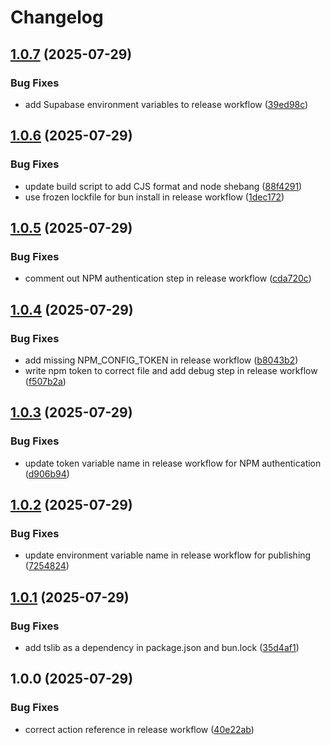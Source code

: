 # Changelog

## [1.0.7](https://github.com/ubiquity-os/pending-rewards/compare/v1.0.6...v1.0.7) (2025-07-29)


### Bug Fixes

* add Supabase environment variables to release workflow ([39ed98c](https://github.com/ubiquity-os/pending-rewards/commit/39ed98ccb70fae7199d48f84c798f6262b19739f))

## [1.0.6](https://github.com/ubiquity-os/pending-rewards/compare/v1.0.5...v1.0.6) (2025-07-29)


### Bug Fixes

* update build script to add CJS format and node shebang ([88f4291](https://github.com/ubiquity-os/pending-rewards/commit/88f4291a7eff7413dba4bacafa8c7ee8498d0e47))
* use frozen lockfile for bun install in release workflow ([1dec172](https://github.com/ubiquity-os/pending-rewards/commit/1dec1722c62a267398bad2c863adf27c51a04992))

## [1.0.5](https://github.com/ubiquity-os/pending-rewards/compare/v1.0.4...v1.0.5) (2025-07-29)


### Bug Fixes

* comment out NPM authentication step in release workflow ([cda720c](https://github.com/ubiquity-os/pending-rewards/commit/cda720c047415e5097351d31af3072e571173d0e))

## [1.0.4](https://github.com/ubiquity-os/pending-rewards/compare/v1.0.3...v1.0.4) (2025-07-29)


### Bug Fixes

* add missing NPM_CONFIG_TOKEN in release workflow ([b8043b2](https://github.com/ubiquity-os/pending-rewards/commit/b8043b2a31855dd4b4e83e2e9a925eabcb97e354))
* write npm token to correct file and add debug step in release workflow ([f507b2a](https://github.com/ubiquity-os/pending-rewards/commit/f507b2af9e5afafaad5c6d7db2d8a3b0ff761fc8))

## [1.0.3](https://github.com/ubiquity-os/pending-rewards/compare/v1.0.2...v1.0.3) (2025-07-29)


### Bug Fixes

* update token variable name in release workflow for NPM authentication ([d906b94](https://github.com/ubiquity-os/pending-rewards/commit/d906b94cd6f7d23e0adeeb1cd6a239661d42c33a))

## [1.0.2](https://github.com/ubiquity-os/pending-rewards/compare/v1.0.1...v1.0.2) (2025-07-29)


### Bug Fixes

* update environment variable name in release workflow for publishing ([7254824](https://github.com/ubiquity-os/pending-rewards/commit/725482424458f9320bb1641194830631b32c4c1a))

## [1.0.1](https://github.com/ubiquity-os/pending-rewards/compare/v1.0.0...v1.0.1) (2025-07-29)


### Bug Fixes

* add tslib as a dependency in package.json and bun.lock ([35d4af1](https://github.com/ubiquity-os/pending-rewards/commit/35d4af19e54bed08a053ae9bdebbd00d434d277e))

## 1.0.0 (2025-07-29)


### Bug Fixes

* correct action reference in release workflow ([40e22ab](https://github.com/ubiquity-os/pending-rewards/commit/40e22ab1c9faadd6cb6f8c54afb8d7025ea23359))
